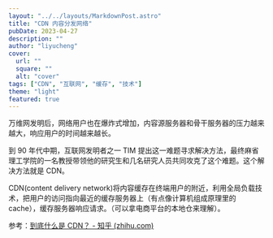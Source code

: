 ```yaml
---
layout: "../../layouts/MarkdownPost.astro"
title: "CDN 内容分发网络"
pubDate: 2023-04-27
description: ""
author: "liyucheng"
cover:
  url: ""
  square: ""
  alt: "cover"
tags: ["CDN", "互联网", "缓存", "技术"]
theme: "light"
featured: true
---
```


万维网发明后，网络用户也在爆炸式增加，内容源服务器和骨干服务器的压力越来越大，响应用户的时间越来越长。

到 90 年代中期，互联网发明者之一 TIM 提出这一难题寻求解决方法，最终麻省理工学院的一名教授带领他的研究生和几名研究人员共同攻克了这个难题。这个解决方法就是 CDN。

CDN(content delivery network)将内容缓存在终端用户的附近，利用全局负载技术，把用户的访问指向最近的缓存服务器上（有点像计算机组成原理里的 cache），缓存服务器响应请求。（可以拿电商平台的本地仓来理解）。

参考：[到底什么是 CDN？ - 知乎 (zhihu.com)](https://zhuanlan.zhihu.com/p/52362950)
